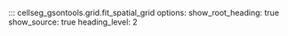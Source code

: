 ::: cellseg_gsontools.grid.fit_spatial_grid
    options:
      show_root_heading: true
      show_source: true
      heading_level: 2

